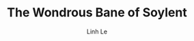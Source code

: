 ---
layout: post
title: "The Wondrous Bane of Soylent"
author: "Linh Le"
categories: journal
tags: [documentation,random,yale]

---